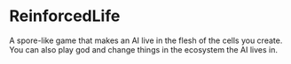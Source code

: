 # ReinforcedLife
A spore-like game that makes an AI live in the flesh of the cells you create. You can also play god and change things in the ecosystem the AI lives in.
